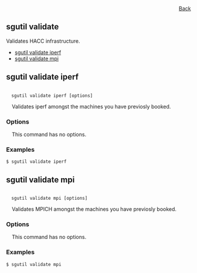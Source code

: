 <div id="readme" class="Box-body readme blob js-code-block-container">
<article class="markdown-body entry-content p-3 p-md-6" itemprop="text">
<p align="right">
<a href="https://github.com/fpgasystems/hacc/blob/main/CLI/README.md#cli">Back</a>
</p>

# sgutil validate
Validates HACC infrastructure.

* [sgutil validate iperf](#sgutil-validate-iperf)
* [sgutil validate mpi](#sgutil-validate-mpi)

## sgutil validate iperf
<code>
  sgutil validate iperf [options]
</code>
<p>
  &nbsp; &nbsp; Validates iperf amongst the machines you have previosly booked.
</p>

### Options
&nbsp; &nbsp; This command has no options.
<!-- <code>
  -p, --process <string>
</code>
<p>
  &nbsp; &nbsp; Specifies the number of processes to be stablished between the local and remote nodes.
</p> -->

### Examples
```
$ sgutil validate iperf
```

## sgutil validate mpi
<code>
  sgutil validate mpi [options]
</code>
<p>
  &nbsp; &nbsp; Validates MPICH amongst the machines you have previosly booked.
</p>

### Options
&nbsp; &nbsp; This command has no options.
<!-- <code>
  -p, --process <string>
</code>
<p>
  &nbsp; &nbsp; Specifies the number of processes to be stablished between the local and remote nodes.
</p> -->

### Examples
```
$ sgutil validate mpi
```